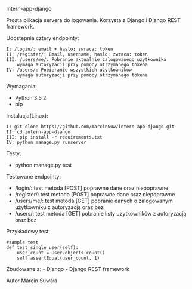 Intern-app-django

Prosta plikacja servera do logowania. Korzysta z
Django i Django REST framework.

Udostępnia cztery endpointy:

	I: /login/: email + haslo; zwraca: token
	II: /register/: Email, username, haslo; zwraca: token
	III: /users/me/: Pobranie aktualnie zalogowanego użytkownika
	    wymaga autoryzacji przy pomocy otrzymanego tokena
	IV: /users/: Pobieranie wszystkich użytkowników
	    wymaga autoryzacji przy pomocy otrzymanego tokena



Wymagania:

- Python 3.5.2
- pip

Instalacja(Linux):

	I: git clone https://github.com/marcinSuw/intern-app-django.git
	II: cd intern-app-django
	III: pip install -r requirements.txt
	IV: python manage.py runserver   


Testy:

- python manage.py test

Testowane endpointy:
 - /login/: test metoda [POST] poprawne dane oraz niepoprawne
 - /register/: test metoda [POST] poprawne dane oraz niepoprawne
 - /users/me/: test metoda [GET] pobranie danych o zalogowanym użytkowniku z autoryzacją oraz bez
 - /users/: test metoda [GET] pobranie listy uzytkowników z autoryzacją oraz bez

Przykładowy test:

    #sample test
    def test_single_user(self):
        user_count = User.objects.count()
        self.assertEqual(user_count, 1)

Zbudowane z:
    - Django
    - Django REST framework

Autor
Marcin Suwała
